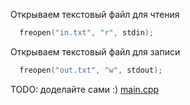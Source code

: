Открываем текстовый файл для чтения
``` cpp
  freopen("in.txt", "r", stdin);
```

Открываем текстовый файл для записи
``` cpp
  freopen("out.txt", "w", stdout);
```

TODO: доделайте сами :)
[main.cpp](main.cpp)

